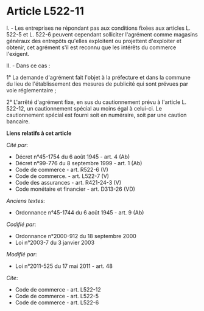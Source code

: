 # Article L522-11

I. - Les entreprises ne répondant pas aux conditions fixées aux articles L. 522-5 et L. 522-6 peuvent cependant solliciter
l'agrément comme magasins généraux des entrepôts qu'elles exploitent ou projettent d'exploiter et obtenir, cet agrément s'il
est reconnu que les intérêts du commerce l'exigent.

II. - Dans ce cas :

1° La demande d'agrément fait l'objet à la préfecture et dans la commune du lieu de l'établissement des mesures de publicité
qui sont prévues par voie réglementaire ;

2° L'arrêté d'agrément fixe, en sus du cautionnement prévu à l'article L. 522-12, un cautionnement spécial au moins égal à
celui-ci. Le cautionnement spécial est fourni soit en numéraire, soit par une caution bancaire.

**Liens relatifs à cet article**

_Cité par_:

  - Décret n°45-1754 du 6 août 1945 - art. 4 (Ab)
  - Décret n°99-776 du 8 septembre 1999 - art. 1 (Ab)
  - Code de commerce - art. R522-6 (V)
  - Code de commerce. - art. L522-7 (V)
  - Code des assurances - art. R421-24-3 (V)
  - Code monétaire et financier - art. D313-26 (VD)

_Anciens textes_:

  - Ordonnance n°45-1744 du 6 août 1945 - art. 9 (Ab)

_Codifié par_:

  - Ordonnance n°2000-912 du 18 septembre 2000
  - Loi n°2003-7 du 3 janvier 2003

_Modifié par_:

  - Loi n°2011-525 du 17 mai 2011 - art. 48

_Cite_:

  - Code de commerce - art. L522-12
  - Code de commerce - art. L522-5
  - Code de commerce - art. L522-6
